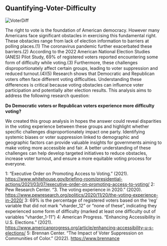 ## Quantifying-Voter-Difficulty
![VoterDiff](https://github.com/user-attachments/assets/bded297b-414a-4326-a38f-fc12d2250065)

The right to vote is the foundation of American democracy. However many Americans face significant obstacles in exercising this fundamental right. These obstacles range from lack of
election information to barriers at polling places.(1) The coronavirus pandemic further exacerbated these barriers.(2) According to the 2022 American National Election Studies (ANES)
Pilot Study, 69% of registered voters reported encountering some form of diﬀiculty while voting.(3) Furthermore, these challenges disproportionately affect certain groups, leading to voter
suppression and reduced turnout.(4)(5) Research shows that Democratic and Republican voters often face different voting diﬀiculties. Understanding these differences is critical because voting obstacles can influence voter participation and potentially alter election results. This analysis aims to address the following
research question:

**Do Democratic voters or Republican voters experience more diﬀiculty voting?**

We created this group analysis in hopes the answer could reveal disparities in the voting experience between these groups and highlight whether specific challenges disproportionately
impact one party. Identifying systemic biases or voter suppression linked to demographic and geographic factors can provide valuable insights for governments aiming to make voting more
accessible and fair. A better understanding of these challenges can help develop targeted initiatives to reduce obstacles, increase voter turnout, and ensure a more equitable voting process for everyone.

1: “Executive Order on Promoting Access to Voting.” (2021). https://www.whitehouse.gov/briefing-room/presidential-actions/2021/03/07/executive-order-on-promoting-access-to-voting/
2: Pew Research Center. “3. The voting experience in 2020.” (2020). https://www.pewresearch.org/politics/2020/11/20/the-voting-experience-in-2020/
3: 69% is the percentage of registered voters based on the ‘reg’ variable that did not mark “vharder_12” or “none of these”, indicating they experienced some form of diﬀiculty (marked at least one diﬀiculty out of variables “vharder_1-11”)
4: American Progress. “Enhancing Accessibility in U.S. Elections.” (2021). https://www.americanprogress.org/article/enhancing-accessibility-u-s-elections/
5: Brennan Center. “The Impact of Voter Suppression on Communities of Color.” (2022). https://www.brennance

